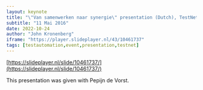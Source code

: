 ```yaml
---
layout: keynote
title: "\"Van samenwerken naar synergie\" presentation (Dutch), TestNet Voorjaarsevent 2016"
subtitle: "11 Mai 2016"
date: 2022-10-24
author: "John Kronenberg"
iframe: "https://player.slideplayer.nl/43/10461737"
tags: [testautomation,event,presentation,testnet]
---
```

[https://slideplayer.nl/slide/10461737/](https://slideplayer.nl/slide/10461737/)

This presentation was given with Pepijn de Vorst.
